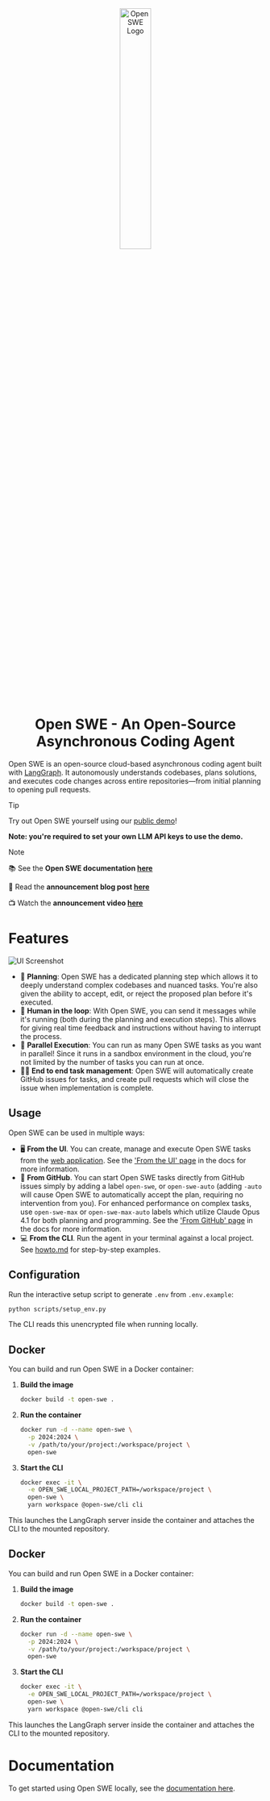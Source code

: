 <div align="center">
  <picture>
    <source media="(prefers-color-scheme: dark)" srcset="apps/docs/logo/dark.svg">
    <source media="(prefers-color-scheme: light)" srcset="apps/docs/logo/light.svg">
    <img src="apps/docs/logo/dark.svg" alt="Open SWE Logo" width="35%">
  </picture>
</div>

<div align="center">
  <h1>Open SWE - An Open-Source Asynchronous Coding Agent</h1>
</div>

Open SWE is an open-source cloud-based asynchronous coding agent built with [LangGraph](https://langchain-ai.github.io/langgraphjs/). It autonomously understands codebases, plans solutions, and executes code changes across entire repositories—from initial planning to opening pull requests.

> [!TIP]
> Try out Open SWE yourself using our [public demo](https://swe.langchain.com)!
>
> **Note: you're required to set your own LLM API keys to use the demo.**

> [!NOTE]
> 📚 See the **Open SWE documentation [here](https://docs.langchain.com/labs/swe/)**
>
> 💬 Read the **announcement blog post [here](https://blog.langchain.com/introducing-open-swe-an-open-source-asynchronous-coding-agent/)**
>
> 📺 Watch the **announcement video [here](https://youtu.be/TaYVvXbOs8c)**

# Features

![UI Screenshot](./static/ui-screenshot.png)

- 📝 **Planning**: Open SWE has a dedicated planning step which allows it to deeply understand complex codebases and nuanced tasks. You're also given the ability to accept, edit, or reject the proposed plan before it's executed.
- 🤝 **Human in the loop**: With Open SWE, you can send it messages while it's running (both during the planning and execution steps). This allows for giving real time feedback and instructions without having to interrupt the process.
- 🏃 **Parallel Execution**: You can run as many Open SWE tasks as you want in parallel! Since it runs in a sandbox environment in the cloud, you're not limited by the number of tasks you can run at once.
- 🧑‍💻 **End to end task management**: Open SWE will automatically create GitHub issues for tasks, and create pull requests which will close the issue when implementation is complete.


## Usage

Open SWE can be used in multiple ways:

- 🖥️ **From the UI**. You can create, manage and execute Open SWE tasks from the [web application](https://swe.langchain.com). See the ['From the UI' page](https://docs.langchain.com/labs/swe/usage/ui) in the docs for more information.
- 📝 **From GitHub**. You can start Open SWE tasks directly from GitHub issues simply by adding a label `open-swe`, or `open-swe-auto` (adding `-auto` will cause Open SWE to automatically accept the plan, requiring no intervention from you). For enhanced performance on complex tasks, use `open-swe-max` or `open-swe-max-auto` labels which utilize Claude Opus 4.1 for both planning and programming. See the ['From GitHub' page](https://docs.langchain.com/labs/swe/usage/github) in the docs for more information.
- 💻 **From the CLI**. Run the agent in your terminal against a local project. See [howto.md](./howto.md) for step-by-step examples.

## Configuration

Run the interactive setup script to generate `.env` from `.env.example`:
```bash
python scripts/setup_env.py
```
The CLI reads this unencrypted file when running locally.

## Docker

You can build and run Open SWE in a Docker container:

1. **Build the image**
   ```bash
   docker build -t open-swe .
   ```
2. **Run the container**
   ```bash
   docker run -d --name open-swe \
     -p 2024:2024 \
     -v /path/to/your/project:/workspace/project \
     open-swe
   ```
3. **Start the CLI**
   ```bash
   docker exec -it \
     -e OPEN_SWE_LOCAL_PROJECT_PATH=/workspace/project \
     open-swe \
     yarn workspace @open-swe/cli cli
   ```

This launches the LangGraph server inside the container and attaches the CLI to the mounted repository.

## Docker

You can build and run Open SWE in a Docker container:

1. **Build the image**
   ```bash
   docker build -t open-swe .
   ```
2. **Run the container**
   ```bash
   docker run -d --name open-swe \
     -p 2024:2024 \
     -v /path/to/your/project:/workspace/project \
     open-swe
   ```
3. **Start the CLI**
   ```bash
   docker exec -it \
     -e OPEN_SWE_LOCAL_PROJECT_PATH=/workspace/project \
     open-swe \
     yarn workspace @open-swe/cli cli
   ```

This launches the LangGraph server inside the container and attaches the CLI to the mounted repository.

# Documentation

To get started using Open SWE locally, see the [documentation here](https://docs.langchain.com/labs/swe/).


